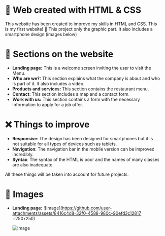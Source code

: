 # 🎨 Web created with HTML & CSS 
This website has been created to improve my skills in HTML and CSS. This is my first website! 🥳
This project only the graphic part.
It also includes a smartphone design (images below)

# 📐 Sections on the website 
* **Landing page:** This is a welcome screen inviting the user to visit the Menu.
* **Who are we?:** This section explains what the company is about and who is part of it. It also includes a video.
* **Products and services:** This section contains the restaurant menu.
* **Contact:** This section includes a map and a contact form.
* **Work with us:** This section contains a form with the necessary information to apply for a job offer.

# ❌ Things to improve
* **Responsive**: The design has been designed for smartphones but it is not suitable for all types of devices such as tablets.
* **Navigation**: The navigation bar in the mobile version can be improved incredibly.
* **Syntax**: The syntax of the HTML is poor and the names of many classes are also inadequate.

All these things will be taken into account for future projects.

# 📸 Images
* **Landing page:**
![image](https://github.com/user-attachments/assets/8416c4d8-32f0-4588-980c-90efd3c12817 =250x250)



  ![image](https://github.com/user-attachments/assets/2d183481-ed27-4c63-b6ff-7f43f1925d15)





